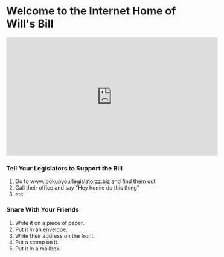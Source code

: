 ---
---

# Welcome to the Internet Home of Will's Bill

<iframe width="560" height="315" src="https://www.youtube.com/embed/Q34mrWTUYTg" frameborder="0" allowfullscreen></iframe>

### Tell Your Legislators to Support the Bill
1. Go to www.lookupyourlegislatorzz.biz and find them out
2. Call their office and say "Hey homie do this thing"
3. etc.

### Share With Your Friends
1. Write it on a piece of paper.
2. Put it in an envelope.
3. Write their address on the front.
4. Put a stamp on it.
5. Put it in a mailbox.

